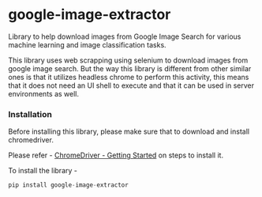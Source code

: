 # google-image-extractor
 
Library to help download images from Google Image Search for various machine learning and image classification tasks.

This library uses web scrapping using selenium to download images from google image search. But the way this library is different from other similar ones is that it utilizes headless chrome to perform this activity, this means that it does not need an UI shell to execute and that it can be used in server environments as well.

 ### Installation
Before installing this library, please make sure that to download and install chromedriver.

Please refer - [ChromeDriver - Getting Started](https://sites.google.com/a/chromium.org/chromedriver/getting-started) on steps to install it.

To install the library - 
```python
pip install google-image-extractor
```
